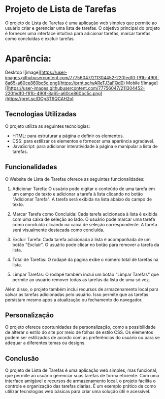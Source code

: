 # Projeto de Lista de Tarefas

O projeto de Lista de Tarefas é uma aplicação web simples que permite ao usuário criar e gerenciar uma lista de tarefas. O objetivo principal do projeto é fornecer uma interface intuitiva para adicionar tarefas, marcar tarefas como concluídas e excluir tarefas.

# Aparência:
Desktop
![image][https://user-images.githubusercontent.com/77756047/211304452-220fedf0-f91b-490f-8a65-a60ce860bc5c.png](https://prnt.sc/wAReTJ3aFQd0)
Mobile
![image][[https://user-images.githubusercontent.com/77756047/211304452-220fedf0-f91b-490f-8a65-a60ce860bc5c.png](https://prnt.sc/DOp3T9QCAH2o)


## Tecnologias Utilizadas

O projeto utiliza as seguintes tecnologias:

- HTML: para estruturar a página e definir os elementos.
- CSS: para estilizar os elementos e fornecer uma aparência agradável.
- JavaScript: para adicionar interatividade à página e manipular a lista de tarefas.

## Funcionalidades

O Website de Lista de Tarefas oferece as seguintes funcionalidades:

1. Adicionar Tarefa: O usuário pode digitar o conteúdo de uma tarefa em um campo de texto e adicionar a tarefa à lista clicando no botão "Adicionar Tarefa". A tarefa será exibida na lista abaixo do campo de texto.

2. Marcar Tarefa como Concluída: Cada tarefa adicionada à lista é exibida com uma caixa de seleção ao lado. O usuário pode marcar uma tarefa como concluída clicando na caixa de seleção correspondente. A tarefa será visualmente destacada como concluída.

3. Excluir Tarefa: Cada tarefa adicionada à lista é acompanhada de um botão "Excluir". O usuário pode clicar no botão para remover a tarefa da lista.

4. Total de Tarefas: O rodapé da página exibe o número total de tarefas na lista.

5. Limpar Tarefas: O rodapé também inclui um botão "Limpar Tarefas" que permite ao usuário remover todas as tarefas da lista de uma só vez.

Além disso, o projeto também inclui recursos de armazenamento local para salvar as tarefas adicionadas pelo usuário. Isso permite que as tarefas persistam mesmo após a atualização ou fechamento do navegador.

## Personalização

O projeto oferece oportunidades de personalização, como a possibilidade de alterar o estilo do site por meio de folhas de estilo CSS. Os elementos podem ser estilizados de acordo com as preferências do usuário ou para se adequar a diferentes temas ou designs.

## Conclusão

O projeto de Lista de Tarefas é uma aplicação web simples, mas funcional, que permite ao usuário gerenciar suas tarefas de forma eficiente. Com uma interface amigável e recursos de armazenamento local, o projeto facilita o controle e organização das tarefas diárias. É um exemplo prático de como utilizar tecnologias web básicas para criar uma solução útil e acessível.
